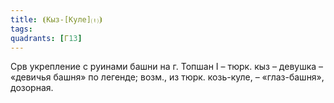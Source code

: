 ```yaml
---
title: ⦗Кыз-[Куле]⒯⦘
tags:
quadrants: [Г13]
---
```


Срв укрепление с руинами башни на г. Топшан I – тюрк. кыз – девушка – «девичья
башня» по легенде; возм., из тюрк. козь-куле, – «глаз-башня», дозорная.
